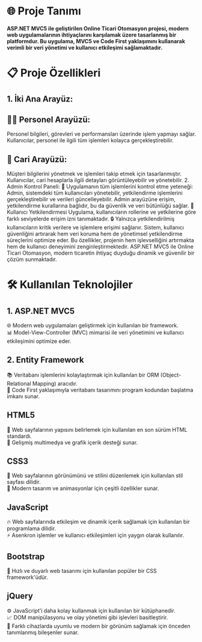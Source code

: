 # 🌐 Proje Tanımı
#### ASP.NET MVC5 ile geliştirilen Online Ticari Otomasyon projesi, modern web uygulamalarının ihtiyaçlarını karşılamak üzere tasarlanmış bir platformdur. Bu uygulama, MVC5 ve Code First yaklaşımını kullanarak verimli bir veri yönetimi ve kullanıcı etkileşimi sağlamaktadır.

# 📋 Proje Özellikleri
## 1. İki Ana Arayüz:
## 👨‍💼 Personel Arayüzü:
Personel bilgileri, görevleri ve performansları üzerinde işlem yapmayı sağlar. Kullanıcılar, personel ile ilgili tüm işlemleri kolayca gerçekleştirebilir.
## 🏢 Cari Arayüzü:
Müşteri bilgilerini yönetmek ve işlemleri takip etmek için tasarlanmıştır. Kullanıcılar, cari hesaplarla ilgili detayları görüntüleyebilir ve yönetebilir.
2. Admin Kontrol Paneli:
🔧 Uygulamanın tüm işlemlerini kontrol etme yeteneği:
Admin, sistemdeki tüm kullanıcıları yönetebilir, yetkilendirme işlemlerini gerçekleştirebilir ve verileri güncelleyebilir.
Admin arayüzüne erişim, yetkilendirme kurallarına bağlıdır, bu da güvenlik ve veri bütünlüğü sağlar.
🔐 Kullanıcı Yetkilendirmesi
Uygulama, kullanıcıların rollerine ve yetkilerine göre farklı seviyelerde erişim izni tanımaktadır.
🔒 Yalnızca yetkilendirilmiş kullanıcıların kritik verilere ve işlemlere erişimi sağlanır.
Sistem, kullanıcı güvenliğini artırarak hem veri koruma hem de yönetimsel yetkilendirme süreçlerini optimize eder.
Bu özellikler, projenin hem işlevselliğini artırmakta hem de kullanıcı deneyimini zenginleştirmektedir. ASP.NET MVC5 ile Online Ticari Otomasyon, modern ticaretin ihtiyaç duyduğu dinamik ve güvenilir bir çözüm sunmaktadır.
# 🛠️ Kullanılan Teknolojiler
## 1. ASP.NET MVC5
🌐 Modern web uygulamaları geliştirmek için kullanılan bir framework.
<br>
📊 Model-View-Controller (MVC) mimarisi ile veri yönetimini ve kullanıcı etkileşimini optimize eder.
## 2. Entity Framework
📚 Veritabanı işlemlerini kolaylaştırmak için kullanılan bir ORM (Object-Relational Mapping) aracıdır.
<br>
🔄 Code First yaklaşımıyla veritabanı tasarımını program kodundan başlatma imkanı sunar.
## HTML5
📄 Web sayfalarının yapısını belirlemek için kullanılan en son sürüm HTML standardı.
<br>
🎨 Gelişmiş multimedya ve grafik içerik desteği sunar.
## CSS3
🎨 Web sayfalarının görünümünü ve stilini düzenlemek için kullanılan stil sayfası dilidir.
<br>
💅 Modern tasarım ve animasyonlar için çeşitli özellikler sunar.
## JavaScript
🔥 Web sayfalarında etkileşim ve dinamik içerik sağlamak için kullanılan bir programlama dilidir.
<br>
⚡ Asenkron işlemler ve kullanıcı etkileşimleri için yaygın olarak kullanılır.
## Bootstrap
📐 Hızlı ve duyarlı web tasarımı için kullanılan popüler bir CSS framework'üdür.
<br>
## jQuery
⚙️ JavaScript'i daha kolay kullanmak için kullanılan bir kütüphanedir.
<br>
📈 DOM manipülasyonu ve olay yönetimi gibi işlevleri basitleştirir.
<br>
📱 Farklı cihazlarda uyumlu ve modern bir görünüm sağlamak için önceden tanımlanmış bileşenler sunar.

